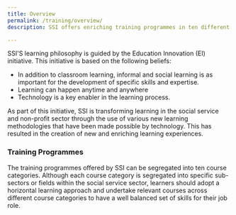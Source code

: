 ```yaml
---
title: Overview
permalink: /training/overview/
description: SSI offers enriching training programmes in ten different course categories within the social service and non-profit sector.

---
```

SSI'S learning philosophy is guided by the Education Innovation (EI) initiative. This initiative is based on the following beliefs:
- In addition to classroom learning, informal and social learning is as important for the development of specific skills and expertise.
- Learning can happen anytime and anywhere
- Technology is a key enabler in the learning process.

As part of this initiative, SSI is transforming learning in the social service and non-profit sector through the use of various new learning methodologies that have been made possible by technology. This has resulted in the creation of new and enriching learning experiences.

### Training Programmes
The training programmes offered by SSI can be segregated into ten course categories. Although each course category is segregated into specific sub-sectors or fields within the social service sector, learners should adopt a horizontal learning approach and undertake relevant courses across different course categories to have a well balanced set of skills for their job role. 

<!--
| [![Cross Sector](/images/training/mainpage/SSI_cross_sector.jpg)](https://e-services.ncss.gov.sg/Training/course/templatesearch?Filter.CourseSubCategory.Id=faf837bd-290c-e611-810d-000c29e3b091)**[Cross Sector](https://e-services.ncss.gov.sg/Training/course/templatesearch?Filter.CourseSubCategory.Id=faf837bd-290c-e611-810d-000c29e3b091)** | [![Children, Youth and Family](/images/training/mainpage/SSI_cyf.jpg)](https://e-services.ncss.gov.sg/Training/course/templatesearch?Filter.CourseSubCategory.Id=f6f837bd-290c-e611-810d-000c29e3b091)**[Children, Youth and Family](https://e-services.ncss.gov.sg/Training/course/templatesearch?Filter.CourseSubCategory.Id=f6f837bd-290c-e611-810d-000c29e3b091)** | [![Disability](/images/training/mainpage/SSI_disability.jpg)](https://e-services.ncss.gov.sg/Training/course/templatesearch?Filter.CourseSubCategory.Id=f4f837bd-290c-e611-810d-000c29e3b091)**[Disability](https://e-services.ncss.gov.sg/Training/course/templatesearch?Filter.CourseSubCategory.Id=f4f837bd-290c-e611-810d-000c29e3b091)** | [![Mental Health](/images/training/mainpage/SSI_mentalhealth.jpg)](/training/mental-health)**[Mental Health](/training/mental-health)** |
|:-:|:-:|:-:|:-:|
| [![Eldercare](/images/training/mainpage/SSI_eldercare.jpg)](https://e-services.ncss.gov.sg/Training/course/templatesearch?Filter.CourseSubCategory.Id=8ec889b9-e127-e611-8112-000c296ee03a)**[Eldercare](https://e-services.ncss.gov.sg/Training/course/templatesearch?Filter.CourseSubCategory.Id=8ec889b9-e127-e611-8112-000c296ee03a)**  | [![Management and Organisational Development](/images/training/mainpage/SSI_management.jpg)](https://e-services.ncss.gov.sg/Training/course/templatesearch?Filter.CourseSubCategory.Id=2b395f9d-e127-e611-8112-000c296ee03a)**[Management and Organisational Development](https://e-services.ncss.gov.sg/Training/course/templatesearch?Filter.CourseSubCategory.Id=2b395f9d-e127-e611-8112-000c296ee03a)** |[![Board Development](/images/training/mainpage/SSI_boarddev.jpg)](/training/board-members-programmes)**[Board Development](/training/board-members-programmes)** | [![Volunteer Development and Management](/images/training/mainpage/SSI_volunteer.jpg)](/training/volunteer-development-management)**[Volunteer Development and Management](/training/volunteer-development-management)** |
| [![Caregiving](/images/training/mainpage/SSI_caregiving.jpg)](/training/caregiving)**[Caregiving](/training/caregiving)** | [![NEXLeaders](/images/training/mainpage/nex.png)](/training/nexleaders)**[NEXLeaders Programme](/training/nexleaders)**  |
-->
